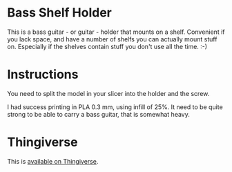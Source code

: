 # Bass Shelf Holder

This is a bass guitar - or guitar - holder that mounts on a shelf. Convenient if you lack space, and have a number of shelfs you can actually mount stuff on. Especially if the shelves contain stuff you don't use all the time. :-)

# Instructions

You need to split the model in your slicer into the holder and the screw.

I had success printing in PLA 0.3 mm, using infill of 25%. It need to be quite strong to be able to carry a bass guitar, that is somewhat heavy.

# Thingiverse

This is [available on Thingiverse](http://www.thingiverse.com/thing:834711).